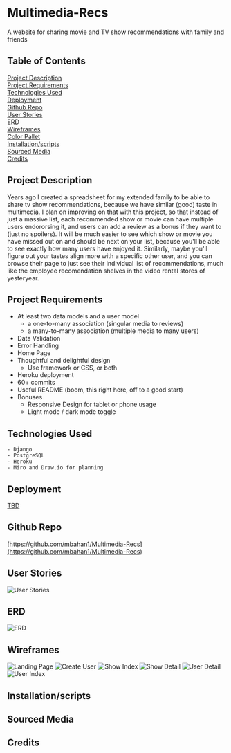 # Multimedia-Recs
A website for sharing movie and TV show recommendations with family and friends

## Table of Contents
[Project Description](#project-description)  
[Project Requirements](#project-requirements)  
[Technologies Used](#technologies-used)  
[Deployment](#deployment)  
[Github Repo](#github-repo)  
[User Stories](#user-stories)   
[ERD](#erd)  
[Wireframes](#wireframes)  
[Color Pallet]()  
[Installation/scripts](#installation/scripts)  
[Sourced Media](#sourced-media)  
[Credits](#credits)  

## Project Description
Years ago I created a spreadsheet for my extended family to be able to share tv show recommendations, because we have similar (good) taste in multimedia. I plan on improving on that with this project, so that instead of just a massive list, each recommended show or movie can have multiple users endororsing it, and users can add a review as a bonus if they want to (just no spoilers). It will be much easier to see which show or movie you have missed out on and should be next on your list, because you'll be able to see exactly how many users have enjoyed it. Similarly, maybe you'll figure out your tastes align more with a specific other user, and you can browse their page to just see their individual list of recommendations, much like the employee recomendation shelves in the video rental stores of yesteryear. 

## Project Requirements
  - At least two data models and a user model
    - a one-to-many association (singular media to reviews)
    - a many-to-many association (multiple media to many users)
  - Data Validation
  - Error Handling
  - Home Page
  - Thoughtful and delightful design
    - Use framework or CSS, or both
  - Heroku deployment
  - 60+ commits
  - Useful README (boom, this right here, off to a good start)
  - Bonuses
    - Responsive Design for tablet or phone usage
    - Light mode / dark mode toggle

## Technologies Used
    - Django  
    - PostgreSQL   
    - Heroku
    - Miro and Draw.io for planning

## Deployment
[TBD]()

## Github Repo
[https://github.com/mbahan1/Multimedia-Recs](https://github.com/mbahan1/Multimedia-Recs)

## User Stories
![User Stories](Planning/user_stories.png "User Stories")

## ERD
![ERD](Planning/ERD.png "ERD")

## Wireframes
![Landing Page](Planning/wireframes/1_landing_page.png "Landing Page")
![Create User](Planning/wireframes/2_create_user.png "Create User")
![Show Index](Planning/wireframes/3_show_index.png "Show Index")
![Show Detail](Planning/wireframes/4_show_detail.png "Show Detail")
![User Detail](Planning/wireframes/5_user_detail.png "User Detail")
![User Index](Planning/wireframes/6_user_index.png "User Index")

## Installation/scripts

## Sourced Media

## Credits